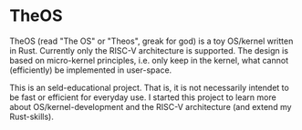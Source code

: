 TheOS
=====

TheOS (read "The OS" or "Theos", greak for god) is a toy OS/kernel written in Rust.
Currently only the RISC-V architecture is supported.
The design is based on micro-kernel principles, i.e. only keep in the kernel, what cannot (efficiently) be implemented in user-space.


This is an seld-educational project. That is, it is not necessarily intendet to be fast or efficient for everyday use.
I started this project to learn more about OS/kernel-development and the RISC-V architecture (and extend my Rust-skills).